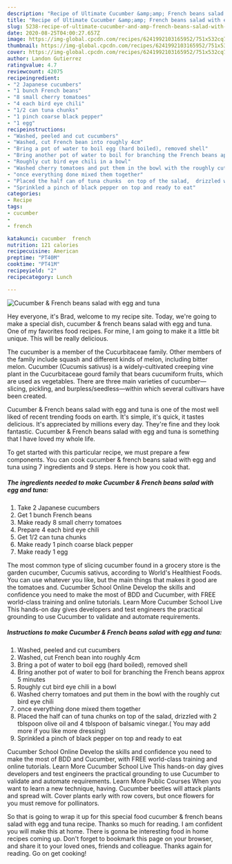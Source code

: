 ```yaml
---
description: "Recipe of Ultimate Cucumber &amp;amp; French beans salad with egg and tuna"
title: "Recipe of Ultimate Cucumber &amp;amp; French beans salad with egg and tuna"
slug: 5238-recipe-of-ultimate-cucumber-and-amp-french-beans-salad-with-egg-and-tuna
date: 2020-08-25T04:00:27.657Z
image: https://img-global.cpcdn.com/recipes/6241992103165952/751x532cq70/cucumber-french-beans-salad-with-egg-and-tuna-recipe-main-photo.jpg
thumbnail: https://img-global.cpcdn.com/recipes/6241992103165952/751x532cq70/cucumber-french-beans-salad-with-egg-and-tuna-recipe-main-photo.jpg
cover: https://img-global.cpcdn.com/recipes/6241992103165952/751x532cq70/cucumber-french-beans-salad-with-egg-and-tuna-recipe-main-photo.jpg
author: Landon Gutierrez
ratingvalue: 4.7
reviewcount: 42075
recipeingredient:
- "2 Japanese cucumbers"
- "1 bunch French beans"
- "8 small cherry tomatoes"
- "4 each bird eye chili"
- "1/2 can tuna chunks"
- "1 pinch coarse black pepper"
- "1 egg"
recipeinstructions:
- "Washed, peeled and cut cucumbers"
- "Washed, cut French bean into roughly 4cm"
- "Bring a pot of water to boil egg (hard boiled), removed shell"
- "Bring another pot of water to boil for branching the French beans approx 5 minutes"
- "Roughly cut bird eye chili in a bowl"
- "Washed cherry tomatoes and put them in the bowl with the roughly cut bird eye chili"
- "once everything done mixed them together"
- "Placed the half can of tuna chunks  on top of the salad,  drizzled with 2 tblspoon olive oil and 4 tblspoon of balsamic vinegar.( You may add more if you like more dressing)"
- "Sprinkled a pinch of black pepper on top and ready to eat"
categories:
- Recipe
tags:
- cucumber
- 
- french

katakunci: cucumber  french 
nutrition: 121 calories
recipecuisine: American
preptime: "PT40M"
cooktime: "PT41M"
recipeyield: "2"
recipecategory: Lunch

---
```



![Cucumber &amp; French beans salad with egg and tuna](https://img-global.cpcdn.com/recipes/6241992103165952/751x532cq70/cucumber-french-beans-salad-with-egg-and-tuna-recipe-main-photo.jpg)

Hey everyone, it's Brad, welcome to my recipe site. Today, we're going to make a special dish, cucumber &amp; french beans salad with egg and tuna. One of my favorites food recipes. For mine, I am going to make it a little bit unique. This will be really delicious.

The cucumber is a member of the Cucurbitaceae family. Other members of the family include squash and different kinds of melon, including bitter melon. Cucumber (Cucumis sativus) is a widely-cultivated creeping vine plant in the Cucurbitaceae gourd family that bears cucumiform fruits, which are used as vegetables. There are three main varieties of cucumber—slicing, pickling, and burpless/seedless—within which several cultivars have been created.

Cucumber &amp; French beans salad with egg and tuna is one of the most well liked of recent trending foods on earth. It's simple, it's quick, it tastes delicious. It's appreciated by millions every day. They're fine and they look fantastic. Cucumber &amp; French beans salad with egg and tuna is something that I have loved my whole life.


To get started with this particular recipe, we must prepare a few components. You can cook cucumber &amp; french beans salad with egg and tuna using 7 ingredients and 9 steps. Here is how you cook that.

<!--inarticleads1-->

##### The ingredients needed to make Cucumber &amp; French beans salad with egg and tuna:

1. Take 2 Japanese cucumbers
1. Get 1 bunch French beans
1. Make ready 8 small cherry tomatoes
1. Prepare 4 each bird eye chili
1. Get 1/2 can tuna chunks
1. Make ready 1 pinch coarse black pepper
1. Make ready 1 egg


The most common type of slicing cucumber found in a grocery store is the garden cucumber, Cucumis sativus, according to World&#39;s Healthiest Foods. You can use whatever you like, but the main things that makes it good are the tomatoes and. Cucumber School Online Develop the skills and confidence you need to make the most of BDD and Cucumber, with FREE world-class training and online tutorials. Learn More Cucumber School Live This hands-on day gives developers and test engineers the practical grounding to use Cucumber to validate and automate requirements. 

<!--inarticleads2-->

##### Instructions to make Cucumber &amp; French beans salad with egg and tuna:

1. Washed, peeled and cut cucumbers
1. Washed, cut French bean into roughly 4cm
1. Bring a pot of water to boil egg (hard boiled), removed shell
1. Bring another pot of water to boil for branching the French beans approx 5 minutes
1. Roughly cut bird eye chili in a bowl
1. Washed cherry tomatoes and put them in the bowl with the roughly cut bird eye chili
1. once everything done mixed them together
1. Placed the half can of tuna chunks  on top of the salad,  drizzled with 2 tblspoon olive oil and 4 tblspoon of balsamic vinegar.( You may add more if you like more dressing)
1. Sprinkled a pinch of black pepper on top and ready to eat


Cucumber School Online Develop the skills and confidence you need to make the most of BDD and Cucumber, with FREE world-class training and online tutorials. Learn More Cucumber School Live This hands-on day gives developers and test engineers the practical grounding to use Cucumber to validate and automate requirements. Learn More Public Courses When you want to learn a new technique, having. Cucumber beetles will attack plants and spread wilt. Cover plants early with row covers, but once flowers for you must remove for pollinators. 

So that is going to wrap it up for this special food cucumber &amp; french beans salad with egg and tuna recipe. Thanks so much for reading. I am confident you will make this at home. There is gonna be interesting food in home recipes coming up. Don't forget to bookmark this page on your browser, and share it to your loved ones, friends and colleague. Thanks again for reading. Go on get cooking!
